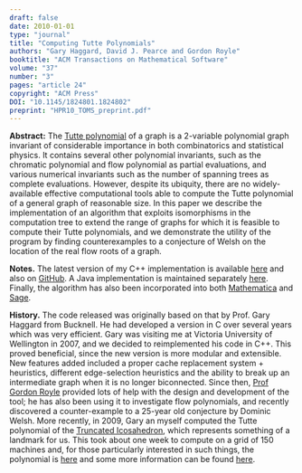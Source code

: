 ```yaml
---
draft: false
date: 2010-01-01
type: "journal"
title: "Computing Tutte Polynomials"
authors: "Gary Haggard, David J. Pearce and Gordon Royle"
booktitle: "ACM Transactions on Mathematical Software"
volume: "37"
number: "3"
pages: "article 24"
copyright: "ACM Press"
DOI: "10.1145/1824801.1824802"
preprint: "HPR10_TOMS_preprint.pdf"
---
```


**Abstract:** The [Tutte polynomial](https://en.wikipedia.org/wiki/Tutte_polynomial) of a graph is a 2-variable polynomial graph invariant of considerable importance in both combinatorics and statistical physics. It contains several other polynomial invariants, such as the chromatic polynomial and flow polynomial as partial evaluations, and various numerical invariants such as the number of spanning trees as complete evaluations. However, despite its ubiquity, there are no widely-available effective computational tools able to compute the Tutte polynomial of a general graph of reasonable size. In this paper we describe the implementation of an algorithm that exploits isomorphisms in the computation tree to extend the range of graphs for which it is feasible to compute their Tutte polynomials, and we demonstrate the utility of the program by finding counterexamples to a conjecture of Welsh on the location of the real flow roots of a graph.

**Notes.** The latest version of my C++ implementation is available [here](../../files/tuttepoly-v0.9.18.tgz) and also on [GitHub](https://github.com/DavePearce/TuttePoly).  A Java implementation is maintained separately [here](https://github.com/klapaukh/JTuttePoly).  Finally, the algorithm has also been incorporated into both [Mathematica](https://mathworld.wolfram.com/TuttePolynomial.html) and [Sage](https://doc.sagemath.org/html/en/reference/graphs/sage/graphs/tutte_polynomial.html).

**History.** The code released was originally based on that by Prof. Gary Haggard from Bucknell. He had developed a version in C over several years which was very efficient.  Gary was visiting me at Victoria University of Wellington in 2007, and we decided to reimplemented his code in C++. This proved beneficial, since the new version is more modular and extensible. New features added included a proper cache replacement system + heuristics, different edge-selection heuristics and the ability to break up an intermediate graph when it is no longer biconnected.  Since then, [Prof Gordon Royle](https://github.com/DavePearce/DynamicTopologicalSort) provided lots of help with the design and development of the tool; he has also been using it to investigate flow polynomials, and recently discovered a counter-example to a 25-year old conjecture by Dominic Welsh.  More recently, in 2009, Gary an myself computed the Tutte polynomial of the [Truncated Icosahedron](http://en.wikipedia.org/wiki/Truncated_icosahedron), which represents something of a landmark for us. This took about one week to compute on a grid of 150 machines and, for those particularly interested in such things, the polynomial is [here](../../files/ti_poly.txt) and some more information can be found [here](../../publications/TI10.pdf).